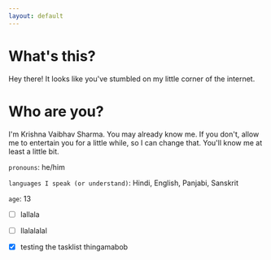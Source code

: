 ```yaml
---
layout: default
---
```

# What's this?
Hey there! It looks like you've stumbled on my little corner of the internet. 

# Who are you?
I'm Krishna Vaibhav Sharma. You may already know me. If you don't, allow me to entertain you for a little while, so I can change 
that. You'll know me at least a little bit. 

`pronouns`: he/him

`languages I speak (or understand)`: Hindi, English, Panjabi, Sanskrit

`age`: 13




- [ ] lallala
- [ ] llalalalal
- [x] testing the tasklist thingamabob

